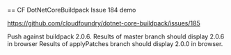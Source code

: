 == CF DotNetCoreBuildpack Issue 184 demo

https://github.com/cloudfoundry/dotnet-core-buildpack/issues/185

Push against buildpack 2.0.6.
Results of master branch should display 2.0.6 in browser
Results of applyPatches branch should display 2.0.0 in browser.

